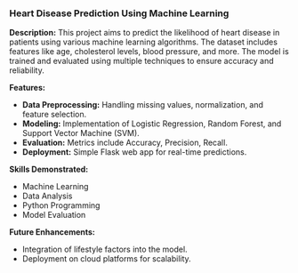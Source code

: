 ### **Heart Disease Prediction Using Machine Learning**

**Description:**
This project aims to predict the likelihood of heart disease in patients using various machine learning algorithms. The dataset includes features like age, cholesterol levels, blood pressure, and more. The model is trained and evaluated using multiple techniques to ensure accuracy and reliability.

**Features:**
- **Data Preprocessing:** Handling missing values, normalization, and feature selection.
- **Modeling:** Implementation of Logistic Regression, Random Forest, and Support Vector Machine (SVM).
- **Evaluation:** Metrics include Accuracy, Precision, Recall.
- **Deployment:** Simple Flask web app for real-time predictions.

**Skills Demonstrated:**
- Machine Learning
- Data Analysis
- Python Programming
- Model Evaluation


**Future Enhancements:**
- Integration of lifestyle factors into the model.
- Deployment on cloud platforms for scalability.




